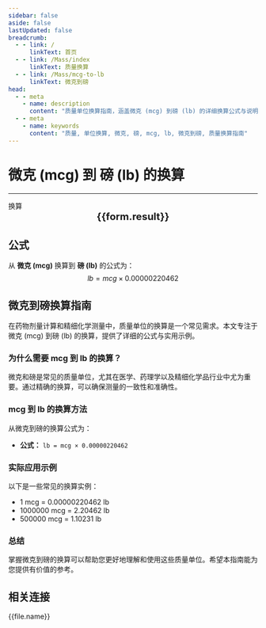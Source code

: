 ```yaml
---
sidebar: false
aside: false
lastUpdated: false
breadcrumb:
  - - link: /
      linkText: 首页
  - - link: /Mass/index
      linkText: 质量换算
  - - link: /Mass/mcg-to-lb
      linkText: 微克到磅
head:
  - - meta
    - name: description
      content: "质量单位换算指南，涵盖微克 (mcg) 到磅 (lb) 的详细换算公式与说明。"
  - - meta
    - name: keywords
      content: "质量, 单位换算, 微克, 磅, mcg, lb, 微克到磅, 质量换算指南"
---
```

# 微克 (mcg) 到 磅 (lb) 的换算
---
<script setup>
import { onMounted, reactive, inject, ref } from 'vue'
import { NButton, NForm, NFormItem, NInput, NInputNumber, NSelect, NCard, useMessage,NGrid ,NGi } from 'naive-ui'
import { defineClientComponent } from 'vitepress'
import { Mass } from '../../files';

const convert = inject('convert')

const form = reactive({
  number: null,
  result: '',
})

const convertHandler = () => {
  if (form.number !== null && !isNaN(form.number)) {
    const convertedValue = parseFloat(form.number) * 0.00000220462
    form.result = `${form.number}mcg = ${convertedValue.toFixed(9)}lb`
  } else {
    form.result = '请输入有效的数值。'
  }
}
</script>

<n-form size="large" :model="form">
  <n-form-item label="微克 (mcg)">
    <n-input-number v-model:value="form.number" placeholder="输入微克" style="width: 100%" />
  </n-form-item>
  <n-form-item>
    <n-button type="info" @click="convertHandler" block>换算</n-button>
  </n-form-item>
</n-form>

<n-card  embedded :bordered="false" hoverable>
  <div  style="text-align:center;font-size:20px;">
    <strong>{{form.result}}</strong>
  </div>
</n-card>

## 公式

从 **微克 (mcg)** 换算到 **磅 (lb)** 的公式为：
$$ lb = mcg \times 0.00000220462 $$

## 微克到磅换算指南

在药物剂量计算和精细化学测量中，质量单位的换算是一个常见需求。本文专注于微克 (mcg) 到磅 (lb) 的换算，提供了详细的公式与实用示例。

### 为什么需要 mcg 到 lb 的换算？

微克和磅是常见的质量单位，尤其在医学、药理学以及精细化学品行业中尤为重要。通过精确的换算，可以确保测量的一致性和准确性。

### mcg 到 lb 的换算方法

从微克到磅的换算公式为：

- **公式：** `lb = mcg × 0.00000220462`

### 实际应用示例

以下是一些常见的换算实例：

- 1 mcg = 0.00000220462 lb
- 1000000 mcg = 2.20462 lb
- 500000 mcg = 1.10231 lb

### 总结

掌握微克到磅的换算可以帮助您更好地理解和使用这些质量单位。希望本指南能为您提供有价值的参考。

## 相关连接
<n-grid x-gap="12" :cols="2">
  <n-gi v-for="(file, index) in Mass" :key="index">
    <n-button
      text
      tag="a"
      :href="file.path"
      type="info"
    >
      {{file.name}}
    </n-button>
  </n-gi>
</n-grid>